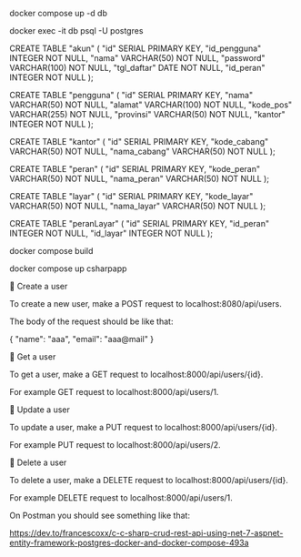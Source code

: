 docker compose up -d db

docker exec -it db psql -U postgres

CREATE TABLE "akun" (
  "id" SERIAL PRIMARY KEY,
  "id_pengguna" INTEGER NOT NULL,
  "nama" VARCHAR(50) NOT NULL,
  "password" VARCHAR(100) NOT NULL,
  "tgl_daftar" DATE NOT NULL,
  "id_peran" INTEGER NOT NULL
);

CREATE TABLE "pengguna" (
  "id" SERIAL PRIMARY KEY,
  "nama" VARCHAR(50) NOT NULL,
  "alamat" VARCHAR(100) NOT NULL,
  "kode_pos" VARCHAR(255) NOT NULL,
  "provinsi" VARCHAR(50) NOT NULL,
  "kantor" INTEGER NOT NULL
);

CREATE TABLE "kantor" (
  "id" SERIAL PRIMARY KEY,
  "kode_cabang" VARCHAR(50) NOT NULL,
  "nama_cabang" VARCHAR(50) NOT NULL
);

CREATE TABLE "peran" (
  "id" SERIAL PRIMARY KEY,
  "kode_peran" VARCHAR(50) NOT NULL,
  "nama_peran" VARCHAR(50) NOT NULL
);

CREATE TABLE "layar" (
  "id" SERIAL PRIMARY KEY,
  "kode_layar" VARCHAR(50) NOT NULL,
  "nama_layar" VARCHAR(50) NOT NULL
);

CREATE TABLE "peranLayar" (
  "id" SERIAL PRIMARY KEY,
  "id_peran" INTEGER NOT NULL,
  "id_layar" INTEGER NOT NULL
);

docker compose build

docker compose up csharpapp


📝 Create a user

To create a new user, make a POST request to localhost:8080/api/users.

The body of the request should be like that:

{
    "name": "aaa",
    "email": "aaa@mail"
}

📝 Get a user

To get a user, make a GET request to localhost:8000/api/users/{id}.

For example GET request to localhost:8000/api/users/1.

📝 Update a user

To update a user, make a PUT request to localhost:8000/api/users/{id}.

For example PUT request to localhost:8000/api/users/2.

📝 Delete a user

To delete a user, make a DELETE request to localhost:8000/api/users/{id}.

For example DELETE request to localhost:8000/api/users/1.



On Postman you should see something like that:

https://dev.to/francescoxx/c-c-sharp-crud-rest-api-using-net-7-aspnet-entity-framework-postgres-docker-and-docker-compose-493a